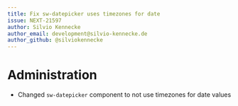 ```yaml
---
title: Fix sw-datepicker uses timezones for date
issue: NEXT-21597
author: Silvio Kennecke
author_email: development@silvio-kennecke.de
author_github: @silviokennecke
---
```

# Administration
* Changed `sw-datepicker` component to not use timezones for date values
